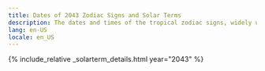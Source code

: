 ```yaml
---
title: Dates of 2043 Zodiac Signs and Solar Terms
description: The dates and times of the tropical zodiac signs, widely used in western astrology, and solar terms of year 2043
lang: en-US
locale: en_US
---
```

{% include_relative _solarterm_details.html year="2043" %}
